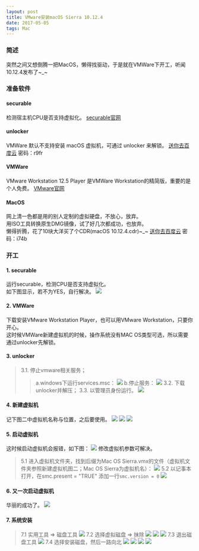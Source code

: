 ```yaml
---
layout: post
title: VMware安装macOS Sierra 10.12.4
date: 2017-05-05 
tags: Mac
---
```


### 简述
突然之间又想倒腾一把MacOS，懒得找驱动，于是就在VMWare下开工，听闻10.12.4发布了~_~  

### 准备软件
#### securable
检测宿主机CPU是否支持虚拟化。
[securable官网](https://securable.en.softonic.com)

#### unlocker
VMWare 默认不支持安装 macOS 虚拟机，可通过 unlocker 来解锁。
[送你去百度云](http://pan.baidu.com/s/1c2hAjPe)
密码：r9fr

#### VMWare
VMware Workstation 12.5 Player 是VMWare Workstation的精简版，重要的是个人免费。
[VMware官网](http://www.vmware.com/products/player/playerpro-evaluation.html)

#### MacOS
网上清一色都是用的别人定制的虚拟硬盘，不放心，放弃。  
用ISO工具转换原生DMG镜像，试了好几次都成功，也放弃。  
懒得折腾，花了10块大洋买了个CDR(macOS 10.12.4.cdr)~_~ 
[送你去百度云](http://pan.baidu.com/s/1i4Jd3OL)
密码：i74b

### 开工
#### 1. securable
运行securable，检测CPU是否支持虚拟化。  
如下图显示，若不为YES，自行解决。
![](/images/posts/sa/install_macos_for_vmware/securable.jpg)

#### 2. VMWare
下载安装VMware Workstation Player，也可以用VMware Workstation，只要你开心。  
这时候VMWare新建虚拟机的时候，操作系统没有MAC OS类型可选，所以需要通过unlocker先解锁。

#### 3. unlocker
>3.1. 停止vmware相关服务；
> > a.windows下运行services.msc：
> > ![](/images/posts/sa/install_macos_for_vmware/services_1.jpg)
> > b.停止服务：
> > ![](/images/posts/sa/install_macos_for_vmware/services_2.jpg)
>3.2. 下载unlocker并解压；
>3.3. 以管理员身份运行。
> ![](/images/posts/sa/install_macos_for_vmware/unlocker.jpg)

#### 4. 新建虚拟机
记下图二中虚拟机名称与位置，之后要使用。
![](/images/posts/sa/install_macos_for_vmware/create_vm_1.jpg)
![](/images/posts/sa/install_macos_for_vmware/create_vm_2.jpg)
![](/images/posts/sa/install_macos_for_vmware/create_vm_3.jpg)

#### 5. 启动虚拟机
这时候启动虚拟机会报错，如下图：
![](/images/posts/sa/install_macos_for_vmware/start_vm_1.jpg)
修改虚拟机参数可解决。  
> 5.1 进入虚拟机文件夹，找到后缀为Mac OS Sierra.vmx的文件（虚拟机文件夹参照新建虚拟机图二；Mac OS Sierra为虚拟机名）：
> ![](/images/posts/sa/install_macos_for_vmware/vmx_1.jpg)
> 5.2 以记事本打开，在smc.present = "TRUE" 添加一行`smc.version = 0`
> ![](/images/posts/sa/install_macos_for_vmware/vmx_2.jpg)

#### 6. 又一次启动虚拟机
华丽的成功了。
![](/images/posts/sa/install_macos_for_vmware/install_macos_1.jpg)

#### 7. 系统安装
> 7.1 实用工具 => 磁盘工具
![](/images/posts/sa/install_macos_for_vmware/install_macos_2.jpg)
> 7.2 选择虚拟磁盘 => 抹除
> ![](/images/posts/sa/install_macos_for_vmware/install_macos_3.jpg)
> ![](/images/posts/sa/install_macos_for_vmware/install_macos_4.jpg)
> ![](/images/posts/sa/install_macos_for_vmware/install_macos_5.jpg)
> 7.3 退出磁盘工具
> ![](/images/posts/sa/install_macos_for_vmware/install_macos_6.jpg)
> 7.4 选择安装磁盘，然后一路向北
> ![](/images/posts/sa/install_macos_for_vmware/install_macos_7.jpg)
> ![](/images/posts/sa/install_macos_for_vmware/install_macos_8.jpg)
> ![](/images/posts/sa/install_macos_for_vmware/install_macos_9.jpg)
> ![](/images/posts/sa/install_macos_for_vmware/install_macos_10.jpg)


